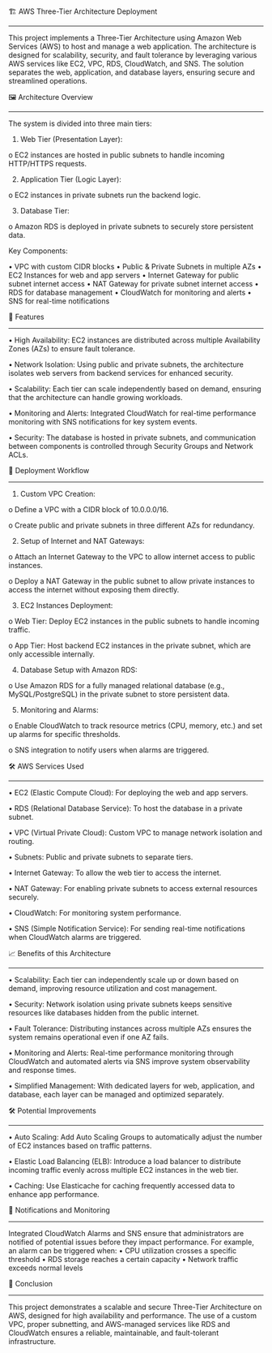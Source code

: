 🏗️ AWS Three-Tier Architecture Deployment
________________________________________________________________________________________________
This project implements a Three-Tier Architecture using Amazon Web Services (AWS) to host and manage a web application. The architecture is designed for scalability, security, and fault tolerance by leveraging various AWS services like EC2, VPC, RDS, CloudWatch, and SNS. The solution separates the web, application, and database layers, ensuring secure and streamlined operations.

🖼️ Architecture Overview
____________________________________________________________________________________________________________
The system is divided into three main tiers:
1.	Web Tier (Presentation Layer):

o	EC2 instances are hosted in public subnets to handle incoming HTTP/HTTPS requests.

2.	Application Tier (Logic Layer):

o	EC2 instances in private subnets run the backend logic.

3.	Database Tier: 

o	Amazon RDS is deployed in private subnets to securely store persistent data.

Key Components:

•	VPC with custom CIDR blocks
•	Public & Private Subnets in multiple AZs
•	EC2 Instances for web and app servers
•	Internet Gateway for public subnet internet access
•	NAT Gateway for private subnet internet access
•	RDS for database management
•	CloudWatch for monitoring and alerts
•	SNS for real-time notifications

🌟 Features
____________________________________________________________________________________________________________
•	High Availability: EC2 instances are distributed across multiple Availability Zones (AZs) to ensure fault tolerance.

•	Network Isolation: Using public and private subnets, the architecture isolates web servers from backend services for enhanced security.

•	Scalability: Each tier can scale independently based on demand, ensuring that the architecture can handle growing workloads.

•	Monitoring and Alerts: Integrated CloudWatch for real-time performance monitoring with SNS notifications for key system events.

•	Security: The database is hosted in private subnets, and communication between components is controlled through Security Groups and Network ACLs.

🚀 Deployment Workflow
____________________________________________________________________________________________________________
1.	Custom VPC Creation:

o	Define a VPC with a CIDR block of 10.0.0.0/16.

o	Create public and private subnets in three different AZs for redundancy.

2.	Setup of Internet and NAT Gateways:

o	Attach an Internet Gateway to the VPC to allow internet access to public instances.

o	Deploy a NAT Gateway in the public subnet to allow private instances to access the internet without exposing them directly.

3.	EC2 Instances Deployment:

o	Web Tier: Deploy EC2 instances in the public subnets to handle incoming traffic.

o	App Tier: Host backend EC2 instances in the private subnet, which are only accessible internally.

4.	Database Setup with Amazon RDS:

o	Use Amazon RDS for a fully managed relational database (e.g., MySQL/PostgreSQL) in the private subnet to store persistent data.

5.	Monitoring and Alarms:

o	Enable CloudWatch to track resource metrics (CPU, memory, etc.) and set up alarms for specific thresholds.

o	SNS integration to notify users when alarms are triggered.

🛠️ AWS Services Used
____________________________________________________________________________________________________________
•	EC2 (Elastic Compute Cloud): For deploying the web and app servers.

•	RDS (Relational Database Service): To host the database in a private subnet.

•	VPC (Virtual Private Cloud): Custom VPC to manage network isolation and routing.

•	Subnets: Public and private subnets to separate tiers.

•	Internet Gateway: To allow the web tier to access the internet.

•	NAT Gateway: For enabling private subnets to access external resources securely.

•	CloudWatch: For monitoring system performance.

•	SNS (Simple Notification Service): For sending real-time notifications when CloudWatch alarms are triggered.

📈 Benefits of this Architecture
____________________________________________________________________________________________________________
•	Scalability: Each tier can independently scale up or down based on demand, improving resource utilization and cost management.

•	Security: Network isolation using private subnets keeps sensitive resources like databases hidden from the public internet.

•	Fault Tolerance: Distributing instances across multiple AZs ensures the system remains operational even if one AZ fails.

•	Monitoring and Alerts: Real-time performance monitoring through CloudWatch and automated alerts via SNS improve system observability and response times.

•	Simplified Management: With dedicated layers for web, application, and database, each layer can be managed and optimized separately.

🛠️ Potential Improvements
____________________________________________________________________________________________________________

•	Auto Scaling: Add Auto Scaling Groups to automatically adjust the number of EC2 instances based on traffic patterns.

•	Elastic Load Balancing (ELB): Introduce a load balancer to distribute incoming traffic evenly across multiple EC2 instances in the web tier.

•	Caching: Use Elasticache for caching frequently accessed data to enhance app performance.

📧 Notifications and Monitoring
____________________________________________________________________________________________________________
Integrated CloudWatch Alarms and SNS ensure that administrators are notified of potential issues before they impact performance. For example, an alarm can be triggered when:
•	CPU utilization crosses a specific threshold
•	RDS storage reaches a certain capacity
•	Network traffic exceeds normal levels

📝 Conclusion
____________________________________________________________________________________________________________
This project demonstrates a scalable and secure Three-Tier Architecture on AWS, designed for high availability and performance. The use of a custom VPC, proper subnetting, and AWS-managed services like RDS and CloudWatch ensures a reliable, maintainable, and fault-tolerant infrastructure.
